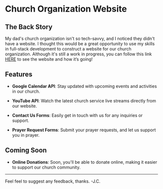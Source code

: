# Church Organization Website

## The Back Story

My dad's church organization isn't so tech-savvy, and I noticed they didn't have a website. I thought this would be a great opportunity to use my skills in full-stack development to construct a website for our church organization. Although it's still a work in progress, you can follow this link [HERE](http://http://18.119.7.144/) to see the website and how it’s going!

## Features

- **Google Calendar API**: Stay updated with upcoming events and activities in our church.
  
- **YouTube API**: Watch the latest church service live streams directly from our website.
  
- **Contact Us Forms**: Easily get in touch with us for any inquiries or support.
  
- **Prayer Request Forms**: Submit your prayer requests, and let us support you in prayer.

## Coming Soon

- **Online Donations**: Soon, you'll be able to donate online, making it easier to support our church community.

---

Feel feel to suggest any feedback, thanks. -J.C.
